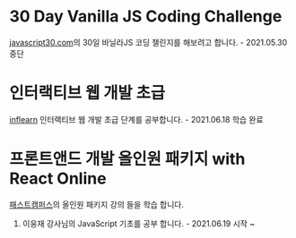 # 30 Day Vanilla JS Coding Challenge

[javascript30.com](https://javascript30.com/)의 30일 바닐라JS 코딩 챌린지를 해보려고 합니다. - 2021.05.30 중단

# 인터랙티브 웹 개발 초급

[inflearn](https://www.inflearn.com/course/%EC%9E%90%EB%B0%94%EC%8A%A4%ED%81%AC%EB%A6%BD%ED%8A%B8-%EC%9D%B8%ED%84%B0%EB%9E%99%ED%8B%B0%EB%B8%8C-%EC%9B%B9) 인터랙티브 웹 개발 초급 단계를 공부합니다. - 2021.06.18 학습 완료

# 프론트앤드 개발 올인원 패키지 with React Online

[패스트캠퍼스](https://fastcampus.co.kr/dev_online_react)의 올인원 패키지 강의 들을 학습 합니다.
1. 이웅재 강사님의 JavaScript 기초를 공부 합니다. - 2021.06.19 시작 ~
